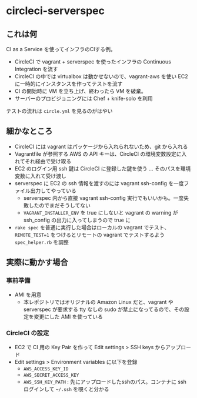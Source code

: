 circleci-serverspec
===================

これは何
--------

CI as a Service を使ってインフラのCIする例。

- CircleCI で vagrant + serverspec を使ったインフラの Continuous Integration を流す
- CircleCI の中では virtualbox は動かせないので、vagrant-aws を使い EC2 に一時的にインスタンスを作ってテストを流す
- CI の開始時に VM を立ち上げ、終わったら VM を破棄。
- サーバーのプロビジョニングには Chef + knife-solo を利用

テストの流れは `circle.yml` を見るのがはやい

細かなところ
------------

- CircleCI には vagrant はパッケージから入れられないため、git から入れる
- Vagrantfile が参照する AWS の API キーは、CircleCI の環境変数設定に入れてそれ経由で受け取る
- EC2 のログイン用 ssh 鍵は CircleCI に登録した鍵を使う ... そのパスを環境変数に入れて受け渡し
- serverspec に EC2 の ssh 情報を渡すのには vagrant ssh-config を一度ファイル出力してやっている
    - serverspec 内から直接 vagrant ssh-config 実行でもいいかも。一度失敗したのでまだそうしてない
    - `VAGRANT_INSTALLER_ENV` を true にしないと vagrant の warning が ssh_config の出力に入ってしまうので true に
- `rake spec` を普通に実行した場合はローカルの vagrant でテスト、`REMOTE_TEST=1` をつけるとリモートの vagrant でテストするよう `spec_helper.rb` を調整

実際に動かす場合
----------------

### 事前準備

- AMI を用意
    - 本レポジトリではオリジナルの Amazon Linux だと、vagrant や serverspec が要求する tty なしの sudo が禁止になってるので、その設定を変更にした AMI を使っている

### CircleCI の設定

- EC2 で CI 用の Key Pair を作って Edit settings > SSH keys からアップロード
- Edit settings > Environment variables に以下を登録
    - `AWS_ACCESS_KEY_ID`
    - `AWS_SECRET_ACCESS_KEY`
    - `AWS_SSH_KEY_PATH` : 先にアップロードしたsshのパス。コンテナに ssh ログインして `~/.ssh` を覗くと分かる

